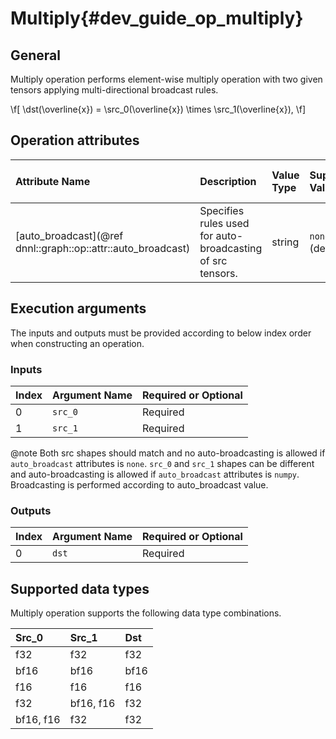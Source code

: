 Multiply{#dev_guide_op_multiply}
================================

## General

Multiply operation performs element-wise multiply operation with two given tensors applying
multi-directional broadcast rules.

  \f[
    \dst(\overline{x}) =
        \src_0(\overline{x}) \times \src_1(\overline{x}),
\f]

## Operation attributes

| Attribute Name                                               | Description                                                | Value Type | Supported Values         | Required or Optional |
|:-------------------------------------------------------------|:-----------------------------------------------------------|:-----------|:-------------------------|:---------------------|
| [auto_broadcast](@ref dnnl::graph::op::attr::auto_broadcast) | Specifies rules used for auto-broadcasting of src tensors. |string      | `none`,`numpy` (default) | Optional             |

## Execution arguments

The inputs and outputs must be provided according to below index order when
constructing an operation.

### Inputs

| Index | Argument Name | Required or Optional |
|:------|:--------------|:---------------------|
| 0     | `src_0`       | Required             |
| 1     | `src_1`       | Required             |

@note Both src shapes should match and no auto-broadcasting is allowed if
`auto_broadcast` attributes is `none`. `src_0` and `src_1` shapes can be
different and auto-broadcasting is allowed if `auto_broadcast` attributes is
`numpy`. Broadcasting is performed according to auto_broadcast value.

### Outputs

| Index | Argument Name | Required or Optional |
|:------| --------------|:---------------------|
| 0     | `dst`         | Required             |

## Supported data types

Multiply operation supports the following data type combinations.

| Src_0     | Src_1     | Dst  |
|:----------|:----------|:-----|
| f32       | f32       | f32  |
| bf16      | bf16      | bf16 |
| f16       | f16       | f16  |
| f32       | bf16, f16 | f32  |
| bf16, f16 | f32       | f32  |
